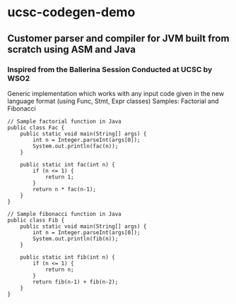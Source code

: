 # ucsc-codegen-demo
## Customer parser and compiler for JVM built from scratch using ASM and Java
### Inspired from the Ballerina Session Conducted at UCSC by WSO2

Generic implementation which works with any input code given in the new language format (using Func, Stmt, Expr classes)
Samples: Factorial and Fibonacci

```
// Sample factorial function in Java
public class Fac {
    public static void main(String[] args) {
        int n = Integer.parseInt(args[0]);
        System.out.println(fac(n));
    }

    public static int fac(int n) {
        if (n <= 1) {
            return 1;
        }
        return n * fac(n-1);
    }
}
```

```
// Sample fibonacci function in Java
public class Fib {
    public static void main(String[] args) {
        int n = Integer.parseInt(args[0]);
        System.out.println(fib(n));
    }

    public static int fib(int n) {
        if (n <= 1) {
            return n;
        }
        return fib(n-1) + fib(n-2);
    }
}
```

